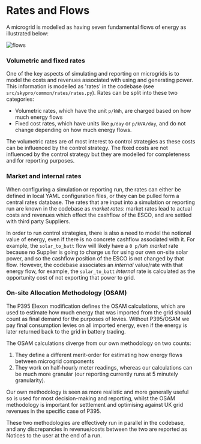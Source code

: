 # Rates and Flows

A microgrid is modelled as having seven fundamental flows of energy as illustrated below:

![flows](flows.png)

### Volumetric and fixed rates

One of the key aspects of simulating and reporting on microgrids is to model the costs and revenues associated with using and generating power.
This information is modelled as 'rates' in the codebase (see `src/skypro/common/rates/rates.py`).
Rates can be split into these two categories:
- Volumetric rates, which have the unit `p/kWh`, are charged based on how much energy flows
- Fixed cost rates, which have units like `p/day` or `p/kVA/day`, and do not change depending on how much energy flows.

The volumetric rates are of most interest to control strategies as these costs can be influenced by the control strategy.
The fixed costs are not influenced by the control strategy but they are modelled for completeness and for reporting purposes.

### Market and internal rates

When configuring a simulation or reporting run, the rates can either be defined in local YAML configuration files, or they can be pulled form a central rates database.
The rates that are input into a simulation or reporting run are known in the codebase as *market rates*: market rates lead to actual costs and revenues which effect the cashflow of the ESCO, and are settled with third party Suppliers.

In order to run control strategies, there is also a need to model the notional value of energy, even if there is no concrete cashflow associated with it.
For example, the `solar_to_batt` flow will likely have a `0 p/kWh` *market* rate because no Supplier is going to charge us for using our own on-site solar power, and so the cashflow position of the ESCO is not changed by that flow.
However, the codebase associates an *internal* value/rate with that energy flow, for example, the `solar_to_batt` *internal* rate is calculated as the opportunity cost of not exporting that power to grid. 


### On-site Allocation Methodology (OSAM)

The P395 Elexon modification defines the OSAM calculations, which are used to estimate how much energy that was imported from the grid should count as final demand for the purposes of levies.
Without P395/OSAM we pay final consumption levies on all imported energy, even if the energy is later returned back to the grid in battery trading.

The OSAM calculations diverge from our own methodology on two counts:
1. They define a different merit-order for estimating how energy flows between microgrid components
2. They work on half-hourly meter readings, whereas our calculations can be much more granular (our reporting currently runs at 5 minutely granularity).

Our own methodology is seen as more realistic and more generally useful so is used for most decision-making and reporting, 
whilst the OSAM methodology is important for settlement and optimising against UK grid revenues in the specific case of P395.
 
These two methodologies are effectively run in parallel in the codebase, and any discrepancies in revenue/costs between the two are reported as Notices to the user at the end of a run. 

